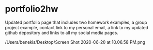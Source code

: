 # portfolio2hw


Updated portfolio page that includes two homework examples, a group project example, contact link to my personal email, a link to my updated github depository and links to all my social media pages. 

/Users/benekis/Desktop/Screen Shot 2020-06-20 at 10.06.58 PM.png

